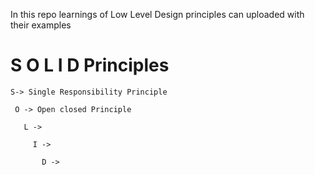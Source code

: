 In this repo learnings of Low Level Design principles can uploaded with their examples 
 
   # S O L I D  Principles
   
    S-> Single Responsibility Principle
   
     O -> Open closed Principle
       
       L ->
         
         I ->
           
           D ->
